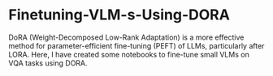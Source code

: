 # Finetuning-VLM-s-Using-DORA
DoRA (Weight-Decomposed Low-Rank Adaptation) is a more effective method for parameter-efficient fine-tuning (PEFT) of LLMs, particularly after LORA. Here, I have created some notebooks to fine-tune small VLMs on VQA tasks using DORA.
